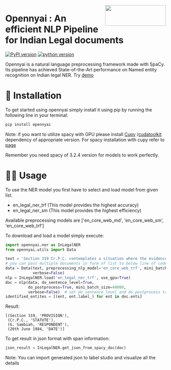 <a href="https://github.com/OpenNyAI/Opennyai"><img src="https://github.com/OpenNyAI/Opennyai/raw/master/asset/final-logo-01.jpeg" width="190" height="65" align="right" /></a>

# Opennyai : An efficient NLP Pipeline for Indian Legal documents

[![PyPI version](https://badge.fury.io/py/opennyai.svg)](https://pypi.org/project/opennyai/)
[![python version](https://img.shields.io/badge/Python-%3E=3.7-blue)](https://github.com/OpenNyAI/Opennyai)

Opennyai is a natural language preprocessing framework made with SpaCy. Its pipeline has achieved State-of-the-Art
performance on Named entity recognition on Indian legal NER.
Try [demo](https://huggingface.co/opennyaiorg/en_legal_ner_trf)

# 🔧 Installation

To get started using opennyai simply install it using pip by running the following line in your terminal:

```bash
pip install opennyai
```

Note: if you want to utilize spacy with GPU please install [Cupy](https://anaconda.org/conda-forge/cupy)
/[cudatoolkit](https://anaconda.org/anaconda/cudatoolkit) dependency of appropriate version. For spacy installation with
cupy refer to [page](https://spacy.io/usage)

Remember you need spacy of 3.2.4 version for models to work perfectly.

# 👩‍💻 Usage

To use the NER model you first have to select and load model from given list.

* en_legal_ner_trf (This model provides the highest accuracy)
* en_legal_ner_sm (This model provides the highest efficiency)

Available preprocessing models are ['en_core_web_md', 'en_core_web_sm', 'en_core_web_trf']

To download and load a model simply execute:

```python
import opennyai.ner as InLegalNER
from opennyai.utils import Data

text = 'Section 319 Cr.P.C. contemplates a situation where the evidence adduced by the prosecution for Respondent No.3-G. Sambiah on 20th June 1984'
# you can pass multiple documents in form of list to below line of code
data = Data(text, preprocessing_nlp_model='en_core_web_trf', mini_batch_size=40000, use_gpu=True, use_cache=True,
            verbose=False)
nlp = InLegalNER.load('en_legal_ner_trf', use_gpu=True)
doc = nlp(data, do_sentence_level=True,
          do_postprocess=True, mini_batch_size=40000,
          verbose=False)  # set do_sentence_level and do_postprocess to False if you pass a sentence 
identified_entites = [(ent, ent.label_) for ent in doc.ents]
```

Result:

```
[(Section 319, 'PROVISION'),
 (Cr.P.C., 'STATUTE'),
 (G. Sambiah, 'RESPONDENT'),
 (20th June 1984, 'DATE')]
 ```

To get result in json format with span information:

```python
json_result = InLegalNER.get_json_from_spacy_doc(doc)
```
Note: You can import generated json to label studio and visualize all the details